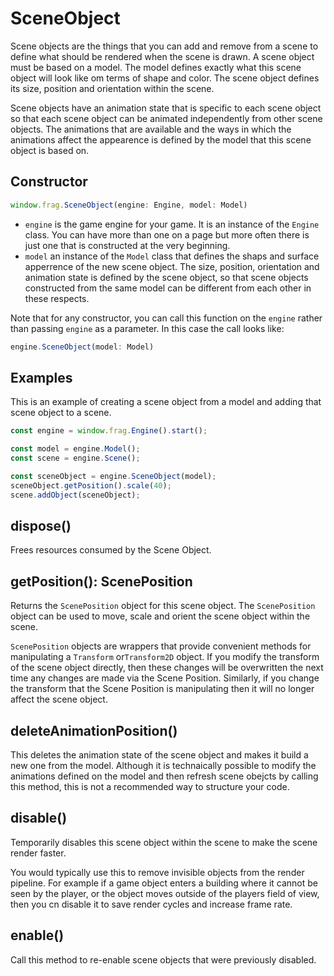 # SceneObject

Scene objects are the things that you can add and remove from a scene to define
what should be rendered when the scene is drawn. A scene object must be based on
a model. The model defines exactly what this scene object will look like om terms
of shape and color. The scene object defines its size, position and orientation 
within the scene.

Scene objects have an animation state that is specific to each scene object so that
each scene object can be animated independently from other scene objects. The animations
that are available and the ways in which the animations affect the appearence is
defined by the model that this scene object is based on.

## Constructor
```javascript
window.frag.SceneObject(engine: Engine, model: Model)
```

* `engine` is the game engine for your game. It is an instance of the `Engine` class. You can 
  have more than one on a page but more often there is just one that is constructed at the 
  very beginning.
* `model` an instance of the `Model` class that defines the shaps and surface apperrence
  of the new scene object. The size, position, orientation and animation state is
  defined by the scene object, so that scene objects constructed from the same model
  can be different from each other in these respects.

Note that for any constructor, you can call this function on the `engine` rather than passing
`engine` as a parameter. In this case the call looks like:

```javascript
engine.SceneObject(model: Model)
```

## Examples
This is an example of creating a scene object from a model and adding that scene
object to a scene.

```javascript
const engine = window.frag.Engine().start();

const model = engine.Model();
const scene = engine.Scene();

const sceneObject = engine.SceneObject(model);
sceneObject.getPosition().scale(40);
scene.addObject(sceneObject);
```

## dispose()
Frees resources consumed by the Scene Object.

## getPosition(): ScenePosition
Returns the `ScenePosition` object for this scene object. The `ScenePosition` object
can be used to move, scale and orient the scene object within the scene.

`ScenePosition` objects are wrappers that provide convenient methods for manipulating
a `Transform` or`Transform2D` object. If you modify the transform of the scene object 
directly, then these changes will be overwritten the next time any changes are made via
the Scene Position. Similarly, if you change the transform that the Scene Position is
manipulating then it will no longer affect the scene object.

## deleteAnimationPosition()
This deletes the animation state of the scene object and makes it build a new one from
the model. Although it is technaically possible to modify the animations defined on the
model and then refresh scene obejcts by calling this method, this is not a recommended
way to structure your code.

## disable()
Temporarily disables this scene object within the scene to make the scene render faster.

You would typically use this to remove invisible objects from the render pipeline. For example
if a game object enters a building where it cannot be seen by the player, or the object moves
outside of the players field of view, then you cn disable it to save render cycles and increase
frame rate.

## enable()
Call this method to re-enable scene objects that were previously disabled.

